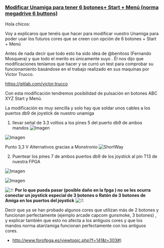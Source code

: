 ### [Modificar Unamiga para tener 6 botones+ Start + Menú (norma megadrive 6 buttons)](http://www.forofpga.es/viewtopic.php?f=141&t=303#p1257)

Hola chicos:

Voy a explicaros que tenéis que hacer para modificar vuestro Unamiga para poder usar los futuros cores que se creen con opción de 6 botones + Start + Menú

Antes de nada decir que todo esto ha sido idea de @benitoss (Fernando Mosquera) y que todo el merito es únicamente suyo .
Él nos dijo que modificaciones teníamos que hacer y se curró un test para comprobar su funcionamiento basándose en el trabajo realizado en sus maquinas por Victor Trucco.

https://gitlab.com/victor.trucco

Con esta modificación tendremos posibilidad de pulsación en botones ABC XYZ Start y Menú.

La modificación es muy sencilla y solo hay que soldar unos cables a los puertos db9 de joystick de nuestro unamiga

1) llevar señal de 3.3 voltios a los pines 5 del puerto db9 de ambos mandos
![Imagen](https://i.ibb.co/rH5TPyd/modjoy1-copia.jpg)

![Imagen](https://i.ibb.co/8zR9VKg/unamiga-mod-copia.jpg)

Punto 3,3 V Alternativos gracias a Monstronio 
![ShortWay](https://user-images.githubusercontent.com/31018768/93665736-42631d00-fa79-11ea-8a8c-cb6da7b7906b.png)

2) Puentear los pines 7 de ambos puertos db9 de los joystick al pin T13 de nuestra FPGA

![Imagen](https://i.ibb.co/4dsr14Q/modjoy3.jpg)



![Imagen](https://i.ibb.co/j8G4MD2/modjoy4.jpg)


![:!:](http://www.forofpga.es/images/smilies/icon_exclaim.gif) **Por lo que pueda pasar (posible daño en la fpga ) no se les ocurra conectar un joystick especial de 3 botones o Ratón de 3 botones de Amiga en los puertos del joystick** ![:!:](http://www.forofpga.es/images/smilies/icon_exclaim.gif)

Decir que ya se han probado algunos cores que utilizan más de 2 botones y funcionan perfectamente (ejemplo arcade capcom gunsmoke, 3 botones) , y explicar también que esto no afecta a los antiguos cores y que los mandos norma atari/amiga funcionan perfectamente con los antiguos cores.

- http://www.forofpga.es/viewtopic.php?f=141&t=303#)

